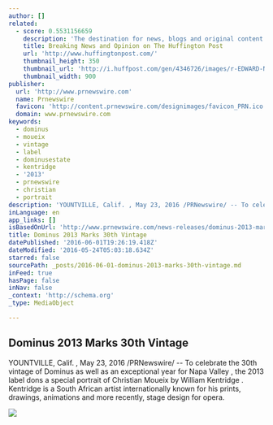 ```yaml
---
author: []
related:
  - score: 0.5531156659
    description: 'The destination for news, blogs and original content offering coverage of US politics, entertainment, style, world news, technology and comedy - Huffington Post'
    title: Breaking News and Opinion on The Huffington Post
    url: 'http://www.huffingtonpost.com/'
    thumbnail_height: 350
    thumbnail_url: 'http://i.huffpost.com/gen/4346726/images/r-EDWARD-NERO-huge.jpg'
    thumbnail_width: 900
publisher:
  url: 'http://www.prnewswire.com'
  name: Prnewswire
  favicon: 'http://content.prnewswire.com/designimages/favicon_PRN.ico'
  domain: www.prnewswire.com
keywords:
  - dominus
  - moueix
  - vintage
  - label
  - dominusestate
  - kentridge
  - '2013'
  - prnewswire
  - christian
  - portrait
description: 'YOUNTVILLE, Calif. , May 23, 2016 /PRNewswire/ -- To celebrate the 30th vintage of Dominus as well as an exceptional year for Napa Valley , the 2013 label dons a special portrait of Christian Moueix by William Kentridge . Kentridge is a South African artist internationally known for his prints, drawings, animations and more recently, stage design for opera.'
inLanguage: en
app_links: []
isBasedOnUrl: 'http://www.prnewswire.com/news-releases/dominus-2013-marks-30th-vintage-300273160.html#continue-jump'
title: Dominus 2013 Marks 30th Vintage
datePublished: '2016-06-01T19:26:19.418Z'
dateModified: '2016-05-24T05:03:18.634Z'
starred: false
sourcePath: _posts/2016-06-01-dominus-2013-marks-30th-vintage.md
inFeed: true
hasPage: false
inNav: false
_context: 'http://schema.org'
_type: MediaObject

---
```

<article style=""><h1>Dominus 2013 Marks 30th Vintage</h1><p>YOUNTVILLE, Calif. , May 23, 2016 /PRNewswire/ -- To celebrate the 30th vintage of Dominus as well as an exceptional year for Napa Valley , the 2013 label dons a special portrait of Christian Moueix by William Kentridge . Kentridge is a South African artist internationally known for his prints, drawings, animations and more recently, stage design for opera.</p><img src="https://photos.prnewswire.com/prnvar/20160523/370845?max=1600" /></article>